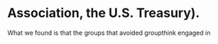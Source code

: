 # Association, the U.S. Treasury).

What we found is that the groups that avoided groupthink engaged in